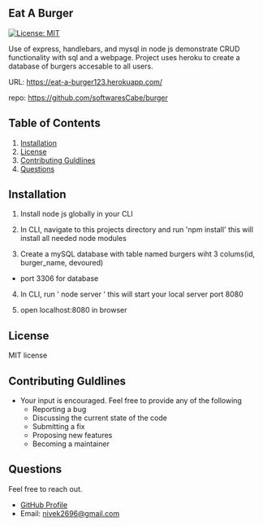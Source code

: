 
  ## Eat A Burger
  [![License: MIT](https://img.shields.io/badge/License-MIT-yellow.svg)](https://opensource.org/licenses/MIT)

  Use of express, handlebars, and mysql in node js demonstrate CRUD functionality with sql and a webpage. Project uses heroku to create a database of burgers accesable to all users. 

  URL: https://eat-a-burger123.herokuapp.com/

  repo: https://github.com/softwaresCabe/burger


  ## Table of Contents

  1. [Installation](#Installation)
  2. [License](#Liscense)
  3. [Contributing Guldlines](#Contributing-Guldlines)
  4. [Questions](#Questions)


  ## Installation

  1. Install node js globally in your CLI

  2.  In CLI, navigate to this projects directory and run 'npm install' this will install all needed node modules

  3. Create a mySQL database with table named burgers wiht 3 colums(id, burger_name, devoured)
  - port 3306 for database

  4. In CLI, run ' node server ' this will start your local server port 8080

  5. open localhost:8080 in browser

  ## License

  MIT license

  ## Contributing Guldlines

  * Your input is encouraged. Feel free to provide any of the following 
    - Reporting a bug 
    - Discussing the current state of the code 
    - Submitting a fix 
    - Proposing new features 
    - Becoming a maintainer


  ## Questions
  
  Feel free to reach out. 

  * [GitHub Profile](https://github.com/softwarescabe)
  * Email: nivek2696@gmail.com

  